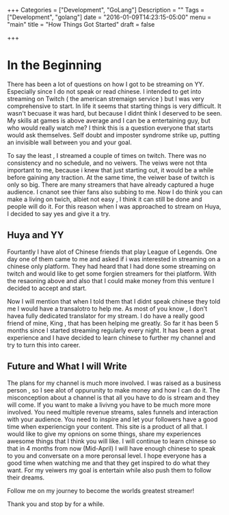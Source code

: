 +++
Categories = ["Development", "GoLang"]
Description = ""
Tags = ["Development", "golang"]
date = "2016-01-09T14:23:15-05:00"
menu = "main"
title = "How Things Got Started"
draft = false

+++


# In the Beginning

There has been a lot of questions on how I got to be streaming on YY. Especially since I do not speak or read chinese. I intended to get into streaming on Twitch ( the american stremaign service ) but I was very comprehensive to start. In life it seems that starting things is very difficult. It wasn't becuase it was hard, but because I didnt think I deserved to be seen. My skills at games is above average and I can be a entertaining guy, but who would really watch me? I think this is a question everyone that starts would ask themselves. Self doubt and imposter syndrome strike up, putting an invisible wall between you and your goal.

To say the least , I streamed a couple of times on twitch. There was no consistency and no schedule, and no veiwers. The veiws were not thta important to me, because i knew that just starting out, it would be a while before gaining any traction. At the same time, the veiwer base of twitch is only so big. There are many streamers that have already captured a huge audience. I cnanot see thier fans also subbing to me. Now I do think you can make a living on twich, albiet not easy , I think it can still be done and people will do it. For this reason when I was approached to stream on Huya, I decided to say yes and give it a try.

## Huya and YY

Fourtantly I have alot of Chinese friends that play League of Legends. One day one of them came to me and asked if i was interested in streaming on a chinese only platform. They had heard that I had done some streaming on twitch and would like to get some forgien streamers for thei platform. With  the resaoning above and also that I could make money from this venture I decided to accept and start.

 Now I will mention that when I told them that I didnt speak chinese they told me I would have a transalotro to help me. As most of you know , I don't havea fully dedicated translator for my stream. I do have a really good friend of mine, King , that has been helping me greatly. So far it has been 5 months since I started streaming regularly every night. It has been a great experience and I have decided to learn chinese to further my channel and try to turn this into  career.

## Future and What I will Write

The plans for my channel is much more involved. I was raised as a business person , so I see alot of oppurunity to make money and how I can do it. The misconception about a channel is that all you have to do is stream and they will come. If you want to make a livivng you have to be much more more involved. You need multiple revenue streams, sales funnels and interaction with your audience. You need to inspire and let your followers have a good time when experiencign your content. This site is a product of all that. I would like to give my opnions on some things, share my experiences awesome things that I think you will like. I will continue to learn chinese so that in 4 months from now (Mid-April) I will have enough chinese to speak to you and conversate on a more peronsal level.  I hope everyone has a good time when watching me and that they get inspired to do what they want. For my veiwers my goal is entertain while also push them to follow their dreams.

Follow me on my journey to become the worlds greatest streamer!

Thank you and stop by for a while.
